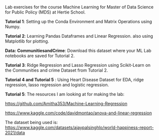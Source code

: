 Lab exercises for the course Machine Learning for Master of Data Science for Public Policy (MDS) at Hertie School.

**Tutorial 1**: Setting up the Conda Environment and Matrix Operations using Numpy. 

**Tutorial 2**: Learning Pandas Dataframes and Linear Regression. also using Matplotlib for plotting.

**Data:** 
**CommunitiesandCrime**: Download this dataset where your ML Lab notebooks are saved for Tutorial 2.

**Tutorial 3**: Ridge Regression and Lasso Regression using Scikit-Learn on the Communities and crime Dataset from Tutorial 2.

**Tutorial 4 and Tutorial 5** : Using Heart Disease Dataset for EDA, ridge regression, lasso regression and logistic regression.

**Tutorial 5**: The resources I am looking at for making the lab:

https://github.com/Amitha353/Machine-Learning-Regression

https://www.kaggle.com/code/davidmontao/anova-and-linear-regression

The dataset being used is: 
https://www.kaggle.com/datasets/ajaypalsinghlo/world-happiness-report-2021/data
